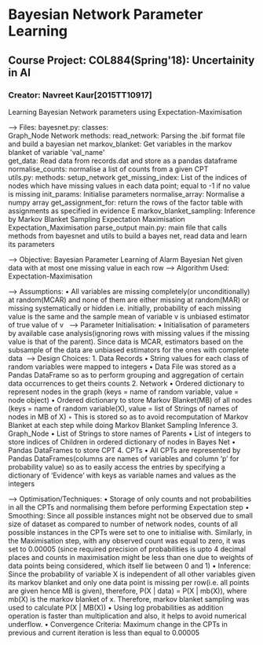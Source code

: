 # Bayesian Network Parameter Learning
## Course Project: COL884(Spring'18): Uncertainity in AI
### Creator: Navreet Kaur[2015TT10917]
Learning Bayesian Network parameters using Expectation-Maximisation

--> Files:
	bayesnet.py:
		classes: 	
			Graph_Node
			Network
		methods:
			read_network: Parsing the .bif format file and build a bayesian net
			markov_blanket: Get variables in the markov blanket of variable 'val_name'	
			get_data: Read data from records.dat and store as a pandas dataframe 
			normalise_counts: normalise a list of counts from a given CPT	
	utils.py:
		methods:
			setup_network
			get_missing_index: List of the indices of nodes which have missing values in each data point; equal to -1 if no value is missing
			init_params: Initialise parameters
			normalise_array: Normalise a numpy array
			get_assignment_for: return the rows of the factor table with assignments as specified in evidence E
			markov_blanket_sampling: Inference by Markov Blanket Sampling
			Expectation 
			Maximisation
			Expectation_Maximisation
			parse_output
	main.py: main file that calls methods from bayesnet and utils to build a bayes net, read data and learn its parameters


--> Objective: Bayesian Parameter Learning of Alarm Bayesian Net given data with at most one missing value in each row
--> Algorithm Used: Expectation-Maximisation

--> Assumptions:
	• All variables are missing completely(or unconditionally) at random(MCAR) and none of them are either missing at random(MAR) or missing systematically or hidden i.e. initially, probability of each missing value is the same and the sample mean of variable v is unbiased estimator of true value of v  
--> Parameter Initialisation:
	• Initialisation of parameters by available case analysis(ignoring rows with missing values if the missing value is that of the parent). Since data is MCAR, estimators based on the subsample of the data are unbiased estimators for the ones with complete data 
--> Design Choices:
	1. Data Records
		• String values for each class of random variables were mapped to integers
		• Data File was stored as a Pandas DataFrame so as to perform grouping and aggregation of certain data occurrences to get theirs counts 
	2. Network
		• Ordered dictionary to represent nodes in the graph (keys = name of random variable, value = node object)
		• Ordered dictionary to store Markov Blanket(MB) of all nodes (keys = name of random variable(X), value = list of Strings of names of nodes in MB of X) 
			◦ This is stored so as to avoid recomputation of Markov Blanket at each step while doing Markov Blanket Sampling Inference
	3. Graph_Node
		• List of Strings to store names of Parents
		• List of integers to store indices of Children in ordered dictionary of nodes in Bayes Net
		• Pandas DataFrames to store CPT
	4. CPTs
		• All CPTs are represented by Pandas DataFrames(columns are names of variables and column ‘p’ for probability value) so as to easily access the entries by specifying a dictionary of ‘Evidence’ with keys as variable names and values as the integers

--> Optimisation/Techniques:
	• Storage of only counts and not probabilities in all the CPTs and normalising them before performing Expectation step
	• Smoothing: Since all possible instances might not be observed due to small size of dataset as compared to number of network nodes, counts of all possible instances in the CPTs were set to one to initialise with. Similarly, in the Maximisation step, with any observed count was equal to zero, it was set to 0.00005 (since required precision of probabilities is upto 4 decimal places and counts in maximisation might be less than one due to weights of data points being considered, which itself lie between 0 and 1) 
	• Inference: Since the probability of variable X is independent of all other variables given its markov blanket and only one data point is missing per row(i.e. all points are given hence MB is given), therefore, P(X | data) = P(X | mb(X)), where mb(X) is the markov blanket of x. Therefore, markov blanket sampling was used to calculate P(X | MB(X))
	• Using log probabilities as addition operation is faster than multiplication and also, it helps to avoid numerical underflow.
  • Convergence Criteria: Maximum change in the CPTs in previous and current iteration is less than equal to 0.00005
